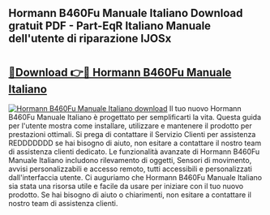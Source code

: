 ## Hormann B460Fu Manuale Italiano Download gratuit PDF - Part-EqR Italiano Manuale dell'utente di riparazione IJOSx

# <h2><a href="http://dfae0nm.blite.top/?on=Hormann+B460Fu+Manuale+Italiano">🔗Download 👉🔴 Hormann B460Fu Manuale Italiano</a></h2>

[![Hormann B460Fu Manuale Italiano download](https://i.imgur.com/lujVjoI.png)](http://dfae0nm.blite.top/?on=Hormann+B460Fu+Manuale+Italiano)
Il tuo nuovo Hormann B460Fu Manuale Italiano è progettato per semplificarti la vita. Questa guida per l'utente mostra come installare, utilizzare e mantenere il prodotto per prestazioni ottimali. Si prega di contattare il Servizio Clienti per assistenza REDDDDDDD se hai bisogno di aiuto, non esitare a contattare il nostro team di assistenza clienti dedicato. Le funzionalità avanzate di Hormann B460Fu Manuale Italiano includono rilevamento di oggetti, Sensori di movimento, avvisi personalizzabili e accesso remoto, tutti accessibili e personalizzati dall'interfaccia utente. Ci auguriamo che Hormann B460Fu Manuale Italiano sia stata una risorsa utile e facile da usare per iniziare con il tuo nuovo prodotto. Se hai bisogno di aiuto o chiarimenti, non esitare a contattare il nostro team di assistenza clienti.
